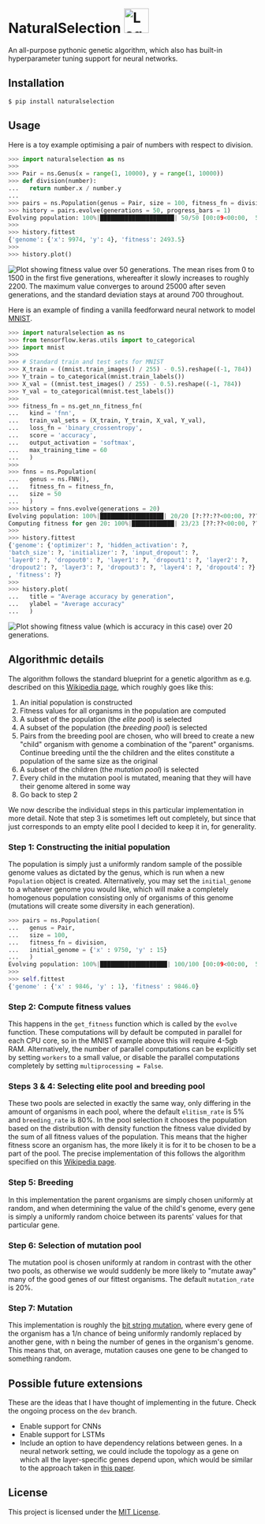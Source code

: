 # NaturalSelection <img src="https://filedn.com/lRBwPhPxgV74tO0rDoe8SpH/naturalselection_data/logo.png" width="50" height="50" alt="Logo of green flower"/>

An all-purpose pythonic genetic algorithm, which also has built-in hyperparameter tuning support for neural networks.


## Installation

```
$ pip install naturalselection
```


## Usage

Here is a toy example optimising a pair of numbers with respect to division.

```python
>>> import naturalselection as ns
>>>
>>> Pair = ns.Genus(x = range(1, 10000), y = range(1, 10000))
>>> def division(number):
...   return number.x / number.y
...
>>> pairs = ns.Population(genus = Pair, size = 100, fitness_fn = division)
>>> history = pairs.evolve(generations = 50, progress_bars = 1)
Evolving population: 100%|█████████████████████| 50/50 [00:09<00:00,  5.28it/s]
>>>
>>> history.fittest
{'genome': {'x': 9974, 'y': 4}, 'fitness': 2493.5}
>>>
>>> history.plot()
```

![Plot showing fitness value over 50 generations. The mean rises from 0 to 1500 in the first five generations, whereafter it slowly increases to roughly 2200. The maximum value converges to around 25000 after seven generations, and the standard deviation stays at around 700 throughout.](https://filedn.com/lRBwPhPxgV74tO0rDoe8SpH/naturalselection_data/example1.png)


Here is an example of finding a vanilla feedforward neural network to model [MNIST](https://en.wikipedia.org/wiki/MNIST_database).

```python
>>> import naturalselection as ns
>>> from tensorflow.keras.utils import to_categorical
>>> import mnist
>>>
>>> # Standard train and test sets for MNIST
>>> X_train = ((mnist.train_images() / 255) - 0.5).reshape((-1, 784))
>>> Y_train = to_categorical(mnist.train_labels())
>>> X_val = ((mnist.test_images() / 255) - 0.5).reshape((-1, 784))
>>> Y_val = to_categorical(mnist.test_labels())
>>>
>>> fitness_fn = ns.get_nn_fitness_fn(
...   kind = 'fnn',
...   train_val_sets = (X_train, Y_train, X_val, Y_val),
...   loss_fn = 'binary_crossentropy',
...   score = 'accuracy',
...   output_activation = 'softmax',
...   max_training_time = 60
...   )
>>>
>>> fnns = ns.Population(
...   genus = ns.FNN(),
...   fitness_fn = fitness_fn,
...   size = 50
...   )
>>> history = fnns.evolve(generations = 20)
Evolving population: 100%|██████████████████| 20/20 [?:??:??<00:00, ???.??s/it]
Computing fitness for gen 20: 100%|████████████| 23/23 [??:??<00:00, ??.??s/it]
>>> 
>>> history.fittest
{'genome': {'optimizer': ?, 'hidden_activation': ?,
'batch_size': ?, 'initializer': ?, 'input_dropout': ?,
'layer0': ?, 'dropout0': ?, 'layer1': ?, 'dropout1': ?, 'layer2': ?,
'dropout2': ?, 'layer3': ?, 'dropout3': ?, 'layer4': ?, 'dropout4': ?}
, 'fitness': ?}
>>> 
>>> history.plot(
...   title = "Average accuracy by generation",
...   ylabel = "Average accuracy"
...   )
```

![Plot showing fitness value (which is accuracy in this case) over 20 generations.](https://filedn.com/lRBwPhPxgV74tO0rDoe8SpH/naturalselection_data/example2.png)


## Algorithmic details

The algorithm follows the standard blueprint for a genetic algorithm as e.g. described on this [Wikipedia page](https://en.wikipedia.org/wiki/Genetic_algorithm), which roughly goes like this:

1. An initial population is constructed
2. Fitness values for all organisms in the population are computed
3. A subset of the population (the *elite pool*) is selected
4. A subset of the population (the *breeding pool*) is selected
5. Pairs from the breeding pool are chosen, who will breed to create a new "child" organism with genome a combination of the "parent" organisms. Continue breeding until the the children and the elites constitute a population of the same size as the original
6. A subset of the children (the *mutation pool*) is selected
7. Every child in the mutation pool is mutated, meaning that they will have their genome altered in some way
8. Go back to step 2

We now describe the individual steps in this particular implementation in more detail. Note that step 3 is sometimes left out completely, but since that just corresponds to an empty elite pool I decided to keep it in, for generality.

### Step 1: Constructing the initial population

The population is simply just a uniformly random sample of the possible genome values as dictated by the genus, which is run when a new `Population` object is created. Alternatively, you may set the `initial_genome` to a whatever genome you would like, which will make a completely homogenous population consisting only of organisms of this genome (mutations will create some diversity in each generation).

```python
>>> pairs = ns.Population(
...   genus = Pair,
...   size = 100,
...   fitness_fn = division,
...   initial_genome = {'x' : 9750, 'y' : 15}
...   )
Evolving population: 100%|███████████████████| 100/100 [00:09<00:00,  5.28it/s]
>>> 
>>> self.fittest
{'genome' : {'x' : 9846, 'y' : 1}, 'fitness' : 9846.0}
```

### Step 2: Compute fitness values

This happens in the `get_fitness` function which is called by the `evolve` function. These computations will by default be computed in parallel for each CPU core, so in the MNIST example above this will require 4-5gb RAM. Alternatively, the number of parallel computations can be explicitly set by setting `workers` to a small value, or disable the parallel computations completely by setting `multiprocessing = False`.

### Steps 3 & 4: Selecting elite pool and breeding pool

These two pools are selected in exactly the same way, only differing in the amount of organisms in each pool, where the default `elitism_rate` is 5% and `breeding_rate` is 80%. In the pool selection it chooses the population based on the distribution with density function the fitness value divided by the sum of all fitness values of the population. This means that the higher fitness score an organism has, the more likely it is for it to be chosen to be a part of the pool. The precise implementation of this follows the algorithm specified on this [Wikipedia page](https://en.wikipedia.org/wiki/Selection_(genetic_algorithm)).

### Step 5: Breeding

In this implementation the parent organisms are simply chosen uniformly at random, and when determining the value of the child's genome, every gene is simply a uniformly random choice between its parents' values for that particular gene.

### Step 6: Selection of mutation pool

The mutation pool is chosen uniformly at random in contrast with the other two pools, as otherwise we would suddenly be more likely to "mutate away" many of the good genes of our fittest organisms. The default `mutation_rate` is 20%.

### Step 7: Mutation

This implementation is roughly the [bit string mutation](https://en.wikipedia.org/wiki/Mutation_(genetic_algorithm)), where every gene of the organism has a 1/n chance of being uniformly randomly replaced by another gene, with n being the number of genes in the organism's genome. This means that, on average, mutation causes one gene to be changed to something random.


## Possible future extensions

These are the ideas that I have thought of implementing in the future. Check the ongoing process on the `dev` branch.

* Enable support for CNNs
* Enable support for LSTMs
* Include an option to have dependency relations between genes. In a neural network setting, we could include the topology as a gene on which all the layer-specific genes depend upon, which would be similar to the approach taken in [this paper](https://arxiv.org/pdf/1703.00548/).


## License

This project is licensed under the [MIT License](https://github.com/saattrupdan/naturalselection/blob/master/LICENSE).
